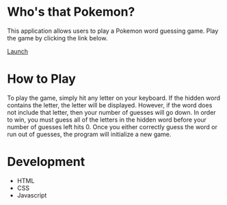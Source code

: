 # Who's that Pokemon?
This application allows users to play a Pokemon word guessing game. Play the game by clicking the link below.

<a href="https://joliver017.github.io/Word-Guess-Game/" target="_blank">Launch</a>

# How to Play
To play the game, simply hit any letter on your keyboard. If the hidden word contains the letter, the letter will be displayed. However, if the word does not include that letter, then your number of guesses will go down. In order to win, you must guess all of the letters in the hidden word before your number of guesses left hits 0. Once you either correctly guess the word or run out of guesses, the program will initialize a new game.

# Development
- HTML
- CSS
- Javascript
